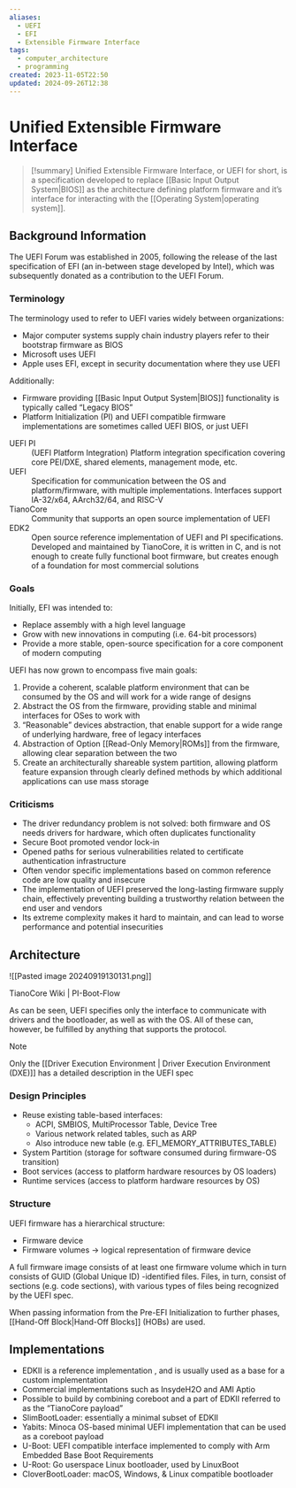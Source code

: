 ```yaml
---
aliases:
  - UEFI
  - EFI
  - Extensible Firmware Interface
tags:
  - computer_architecture
  - programming
created: 2023-11-05T22:50
updated: 2024-09-26T12:38
---
```


# Unified Extensible Firmware Interface

> [!summary]
> Unified Extensible Firmware Interface, or UEFI for short, is a specification developed to replace [[Basic Input Output System|BIOS]] as the architecture defining platform firmware and it’s interface for interacting with the [[Operating System|operating system]].

## Background Information

The UEFI Forum was established in 2005, following the release of the last specification of EFI (an in-between stage developed by Intel), which was subsequently donated as a contribution to the UEFI Forum.

### Terminology

The terminology used to refer to UEFI varies widely between organizations:

- Major computer systems supply chain industry players refer to their bootstrap firmware as BIOS
- Microsoft uses UEFI
- Apple uses EFI, except in security documentation where they use UEFI

Additionally:

- Firmware providing [[Basic Input Output System|BIOS]] functionality is typically called “Legacy BIOS”
- Platform Initialization (PI) and UEFI compatible firmware implementations are sometimes called UEFI BIOS, or just UEFI

<dl>
	<dt>UEFI PI</dt>
	<dd>(UEFI Platform Integration) Platform integration specification covering core PEI/DXE, shared elements, management mode, etc.</dd>
	<dt>UEFI</dt>
	<dd>Specification for communication between the OS and platform/firmware, with multiple implementations. Interfaces support IA-32/x64, AArch32/64, and RISC-V</dd>
	<dt>TianoCore</dt>
	<dd>Community that supports an open source implementation of UEFI</dd>
	<dt>EDK2</dt>
	<dd>Open source reference implementation of UEFI and PI specifications. Developed and maintained by TianoCore, it is written in C, and is not enough to create fully functional boot firmware, but creates enough of a foundation for most commercial solutions</dd>
</dl>

### Goals

Initially, EFI was intended to:

- Replace assembly with a high level language
- Grow with new innovations in computing (i.e. 64-bit processors)
- Provide a more stable, open-source specification for a core component of modern computing

UEFI has now grown to encompass five main goals:

1. Provide a coherent, scalable platform environment that can be consumed by the OS and will work for a wide range of designs
2. Abstract the OS from the firmware, providing stable and minimal interfaces for OSes to work with
3. “Reasonable” devices abstraction, that enable support for a wide range of underlying hardware, free of legacy interfaces
4. Abstraction of Option [[Read-Only Memory|ROMs]] from the firmware, allowing clear separation between the two
5. Create an architecturally shareable system partition, allowing platform feature expansion through clearly defined methods by which additional applications can use mass storage

### Criticisms

- The driver redundancy problem is not solved: both firmware and OS needs drivers for hardware, which often duplicates functionality
- Secure Boot promoted vendor lock-in
- Opened paths for serious vulnerabilities related to certificate authentication infrastructure
- Often vendor specific implementations based on common reference code are low quality and insecure
- The implementation of UEFI preserved the long-lasting firmware supply chain, effectively preventing building a trustworthy relation between the end user and vendors
- Its extreme complexity makes it hard to maintain, and can lead to worse performance and potential insecurities

## Architecture

![[Pasted image 20240919130131.png]]

TianoCore Wiki | PI-Boot-Flow[](https://github.com/tianocore/tianocore.github.io/wiki/PI-Boot-Flow)

As can be seen, UEFI specifies only the interface to communicate with drivers and the bootloader, as well as with the OS.
All of these can, however, be fulfilled by anything that supports the protocol.

> [!note]
> Only the [[Driver Execution Environment | Driver Execution Environment (DXE)]] has a detailed description in the UEFI spec

### Design Principles

- Reuse existing table-based interfaces:
    - ACPI, SMBIOS, MultiProcessor Table, Device Tree
    - Various network related tables, such as ARP
    - Also introduce new table (e.g. EFI_MEMORY_ATTRIBUTES_TABLE)
- System Partition (storage for software consumed during firmware-OS transition)
- Boot services (access to platform hardware resources by OS loaders)
- Runtime services (access to platform hardware resources by OS)

### Structure

UEFI firmware has a hierarchical structure:

- Firmware device
- Firmware volumes → logical representation of firmware device

A full firmware image consists of at least one firmware volume which in turn consists of GUID (Global Unique ID) -identified files.
Files, in turn, consist of sections (e.g. code sections), with various types of files being recognized by the UEFI spec.

When passing information from the Pre-EFI Initialization to further phases, [[Hand-Off Block|Hand-Off Blocks]] (HOBs) are used.

## Implementations

- EDKII is a reference implementation , and is usually used as a base for a custom implementation
- Commercial implementations such as InsydeH2O and AMI Aptio
- Possible to build by combining coreboot and a part of EDKII referred to as the “TianoCore payload”
- SlimBootLoader: essentially a minimal subset of EDKII
- Yabits: Minoca OS-based minimal UEFI implementation that can be used as a coreboot payload
- U-Boot: UEFI compatible interface implemented to comply with Arm Embedded Base Boot Requirements
- U-Root: Go userspace Linux bootloader, used by LinuxBoot
- CloverBootLoader: macOS, Windows, & Linux compatible bootloader
